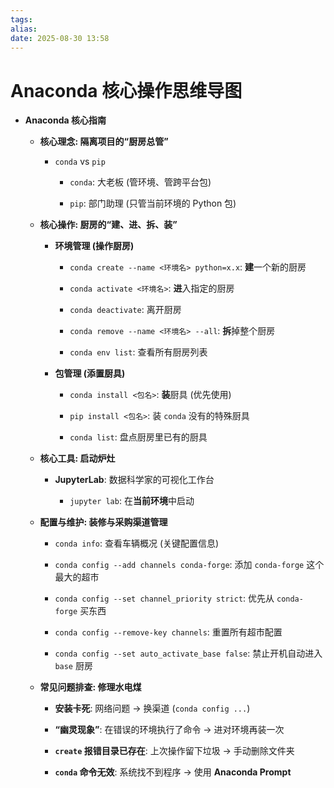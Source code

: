 ```yaml
---
tags: 
alias: 
date: 2025-08-30 13:58
---
```

# Anaconda 核心操作思维导图

- **Anaconda 核心指南**
    
    - **核心理念: 隔离项目的“厨房总管”**
        
        - `conda` vs `pip`
            
            - `conda`: 大老板 (管环境、管跨平台包)
                
            - `pip`: 部门助理 (只管当前环境的 Python 包)
                
    - **核心操作: 厨房的“建、进、拆、装”**
        
        - **环境管理 (操作厨房)**
            
            - `conda create --name <环境名> python=x.x`: **建**一个新的厨房
                
            - `conda activate <环境名>`: **进**入指定的厨房
                
            - `conda deactivate`: 离开厨房
                
            - `conda remove --name <环境名> --all`: **拆**掉整个厨房
                
            - `conda env list`: 查看所有厨房列表
                
        - **包管理 (添置厨具)**
            
            - `conda install <包名>`: **装**厨具 (优先使用)
                
            - `pip install <包名>`: 装 `conda` 没有的特殊厨具
                
            - `conda list`: 盘点厨房里已有的厨具
                
    - **核心工具: 启动炉灶**
        
        - **JupyterLab**: 数据科学家的可视化工作台
            
            - `jupyter lab`: 在**当前环境**中启动
                
    - **配置与维护: 装修与采购渠道管理**
        
        - `conda info`: 查看车辆概况 (关键配置信息)
            
        - `conda config --add channels conda-forge`: 添加 `conda-forge` 这个最大的超市
            
        - `conda config --set channel_priority strict`: 优先从 `conda-forge` 买东西
            
        - `conda config --remove-key channels`: 重置所有超市配置
            
        - `conda config --set auto_activate_base false`: 禁止开机自动进入 `base` 厨房
            
    - **常见问题排查: 修理水电煤**
        
        - **安装卡死**: 网络问题 -> 换渠道 (`conda config ...`)
            
        - **“幽灵现象”**: 在错误的环境执行了命令 -> 进对环境再装一次
            
        - **`create` 报错目录已存在**: 上次操作留下垃圾 -> 手动删除文件夹
            
        - **`conda` 命令无效**: 系统找不到程序 -> 使用 **Anaconda Prompt**
    